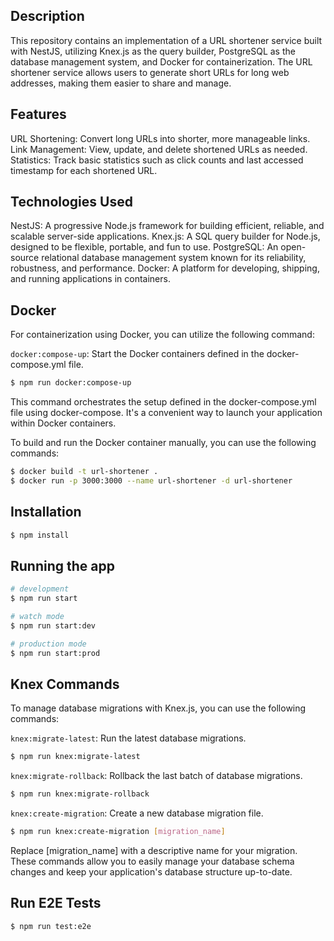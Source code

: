 ## Description

This repository contains an implementation of a URL shortener service built with NestJS, utilizing Knex.js as the query builder, PostgreSQL as the database management system, and Docker for containerization. The URL shortener service allows users to generate short URLs for long web addresses, making them easier to share and manage.

## Features
URL Shortening: Convert long URLs into shorter, more manageable links.
Link Management: View, update, and delete shortened URLs as needed.
Statistics: Track basic statistics such as click counts and last accessed timestamp for each shortened URL.

## Technologies Used
NestJS: A progressive Node.js framework for building efficient, reliable, and scalable server-side applications.
Knex.js: A SQL query builder for Node.js, designed to be flexible, portable, and fun to use.
PostgreSQL: An open-source relational database management system known for its reliability, robustness, and performance.
Docker: A platform for developing, shipping, and running applications in containers.

## Docker
For containerization using Docker, you can utilize the following command:

`docker:compose-up`: Start the Docker containers defined in the docker-compose.yml file.
```bash
$ npm run docker:compose-up
```
This command orchestrates the setup defined in the docker-compose.yml file using docker-compose. It's a convenient way to launch your application within Docker containers.

To build and run the Docker container manually, you can use the following commands:

```bash
$ docker build -t url-shortener .
$ docker run -p 3000:3000 --name url-shortener -d url-shortener
```

## Installation

```bash
$ npm install
```

## Running the app

```bash
# development
$ npm run start

# watch mode
$ npm run start:dev

# production mode
$ npm run start:prod
```

## Knex Commands
To manage database migrations with Knex.js, you can use the following commands:

`knex:migrate-latest`: Run the latest database migrations.
```bash
$ npm run knex:migrate-latest
```

`knex:migrate-rollback`: Rollback the last batch of database migrations.
```bash
$ npm run knex:migrate-rollback
```
`knex:create-migration`: Create a new database migration file.
```bash
$ npm run knex:create-migration [migration_name]
```
Replace [migration_name] with a descriptive name for your migration.
These commands allow you to easily manage your database schema changes and keep your application's database structure up-to-date.

## Run E2E Tests

```bash
$ npm run test:e2e
```
